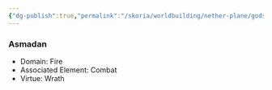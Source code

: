 ```yaml
---
{"dg-publish":true,"permalink":"/skoria/worldbuilding/nether-plane/gods/asmadan/","noteIcon":"Deity","created":"2023-05-19T20:33:39.931+02:00","updated":"2023-05-21T22:22:21.031+02:00"}
---
```


### Asmadan
- Domain: Fire
- Associated Element: Combat
- Virtue: Wrath
